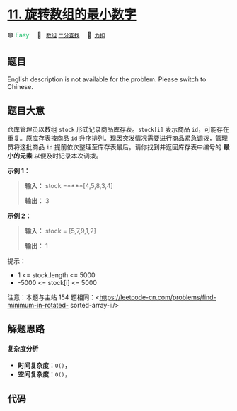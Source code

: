 # [11. 旋转数组的最小数字](https://2xiao.github.io/leetcode-js/offer/jz_offer_11_1.html)

🟢 <font color=#15bd66>Easy</font>&emsp; 🔖&ensp; [`数组`](/tag/array.md) [`二分查找`](/tag/binary-search.md)&emsp; 🔗&ensp;[`力扣`](https://leetcode.cn/problems/xuan-zhuan-shu-zu-de-zui-xiao-shu-zi-lcof)

## 题目

English description is not available for the problem. Please switch to
Chinese.


## 题目大意

仓库管理员以数组 `stock` 形式记录商品库存表。`stock[i]` 表示商品 `id`，可能存在重复。原库存表按商品 `id`
升序排列。现因突发情况需要进行商品紧急调拨，管理员将这批商品 `id` 提前依次整理至库存表最后。请你找到并返回库存表中编号的 **最小的元素**
以便及时记录本次调拨。



**示例 1：**

> 
> 
> 
> 
> 
> **输入：** stock =****[4,5,8,3,4]
> 
> **输出：** 3
> 
> 

**示例 2：**

> 
> 
> 
> 
> 
> **输入：** stock = [5,7,9,1,2]
> 
> **输出：** 1
> 
> 



提示：

  * 1 <= stock.length <= 5000
  * -5000 <= stock[i] <= 5000



注意：本题与主站 154 题相同：<https://leetcode-cn.com/problems/find-minimum-in-rotated-
sorted-array-ii/>




## 解题思路

#### 复杂度分析

- **时间复杂度**：`O()`，
- **空间复杂度**：`O()`，

## 代码

```javascript

```